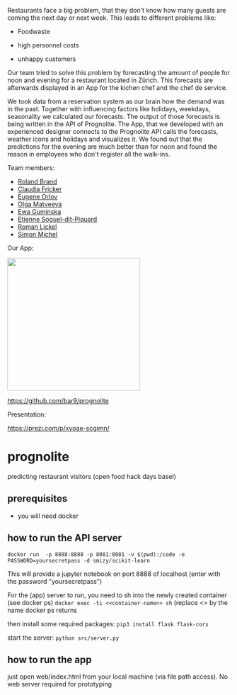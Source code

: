 Restaurants face a big problem, that they don't know how many guests are coming the next day or next week. This leads to different problems like: 

- Foodwaste

- high personnel costs 

- unhappy customers

Our team tried to solve this problem by forecasting the amount of people for noon and evening for a restaurant located in Zürich. This forecasts are afterwards displayed in an App for the kichen chef and the chef de service. 

We took data from a reservation system as our brain how the demand was in the past. Together with influencing factors like holidays, weekdays, seasonality we calculated our forecasts. The output of those forecasts is being written in the API of Prognolite. The App, that we developed with an experienced designer connects to the Prognolite API calls the forecasts, weather icons and holidays and visualizes it. We found out that the predictions for the evening are much better than for noon and found the reason in employees who don't register all the walk-ins. 

Team members: 
- <a href="https://www.linkedin.com/in/roland-brand-95a28b108/">Roland Brand</a> 
- <a href="https://www.linkedin.com/in/claudia-c-fricker-3b273685/">Claudia Fricker</a> 
- <a href="https://www.linkedin.com/in/eugene-orlov-4aa91a9b/">Eugene Orlov</a> 
- <a href="https://www.linkedin.com/in/olga-matveeva-203b9a67/">Olga Matveeva</a> 
- <a href="https://www.linkedin.com/in/ewaguminska/">Ewa Guminska</a> 
- <a href="https://www.linkedin.com/in/esoguel/">Etienne Soguel-dit-Piquard</a> 
- <a href="https://www.linkedin.com/in/romanlickel/">Roman Lickel</a> 
- <a href="https://www.linkedin.com/in/simon-michel/">Simon Michel</a> 

Our App: 

<img src="https://prognolite.com/site/wp-content/uploads/2018/02/Bildschirmfoto-2018-02-17-um-15.05.35.png" width="300">

https://github.com/bar9/prognolite

Presentation: 

https://prezi.com/p/xyoae-scgimn/
























# prognolite
predicting restaurant visitors (open food hack days basel)

## prerequisites

* you will need docker

## how to run the API server
`docker run  -p 8888:8888 -p 8081:8081 -v $(pwd):/code -e PASSWORD=yoursecretpass -d smizy/scikit-learn`

This will provide a jupyter notebook on port 8888 of localhost (enter with the password "yoursecretpass")

For the (app) server to run, you need to sh into the newly created container (see docker ps)
`docker exec -ti <<container-name>> sh` (replace <<container-name>> by the name docker ps returns

then install some required packages:
`pip3 install flask flask-cors`

start the server:
`python src/server.py`

## how to run the app
just open web/index.html from your local machine (via file path access). No web server required for prototyping
